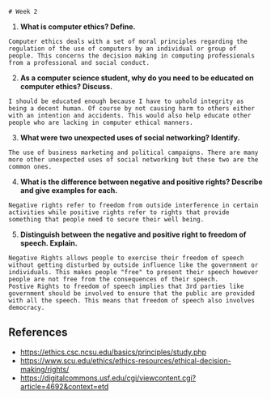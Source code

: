 	# Week 2
1. **What is computer ethics? Define.**
```
Computer ethics deals with a set of moral principles regarding the regulation of the use of computers by an individual or group of people. This concerns the decision making in computing professionals from a professional and social conduct. 
```

2. **As a computer science student, why do you need to be educated on computer ethics? Discuss.**
```
I should be educated enough because I have to uphold integrity as being a decent human. Of course by not causing harm to others either with an intention and accidents. This would also help educate other people who are lacking in computer ethical manners.
```

3. **What were two unexpected uses of social networking? Identify.**
```
The use of business marketing and political campaigns. There are many more other unexpected uses of social networking but these two are the common ones.
```

4. **What is the difference between negative and positive rights? Describe and give examples for each.**
```
Negative rights refer to freedom from outside interference in certain activities while positive rights refer to rights that provide something that people need to secure their well being.
```

5. **Distinguish between the negative and positive right to freedom of speech. Explain.**
```
Negative Rights allows people to exercise their freedom of speech without getting disturbed by outside influence like the government or individuals. This makes people "free" to present their speech however people are not free from the consequences of their speech. 
Postive Rights to freedom of speech implies that 3rd parties like government should be involved to ensure that the public are provided with all the speech. This means that freedom of speech also involves democracy.
```

## References
- https://ethics.csc.ncsu.edu/basics/principles/study.php
- https://www.scu.edu/ethics/ethics-resources/ethical-decision-making/rights/
- https://digitalcommons.usf.edu/cgi/viewcontent.cgi?article=4692&context=etd